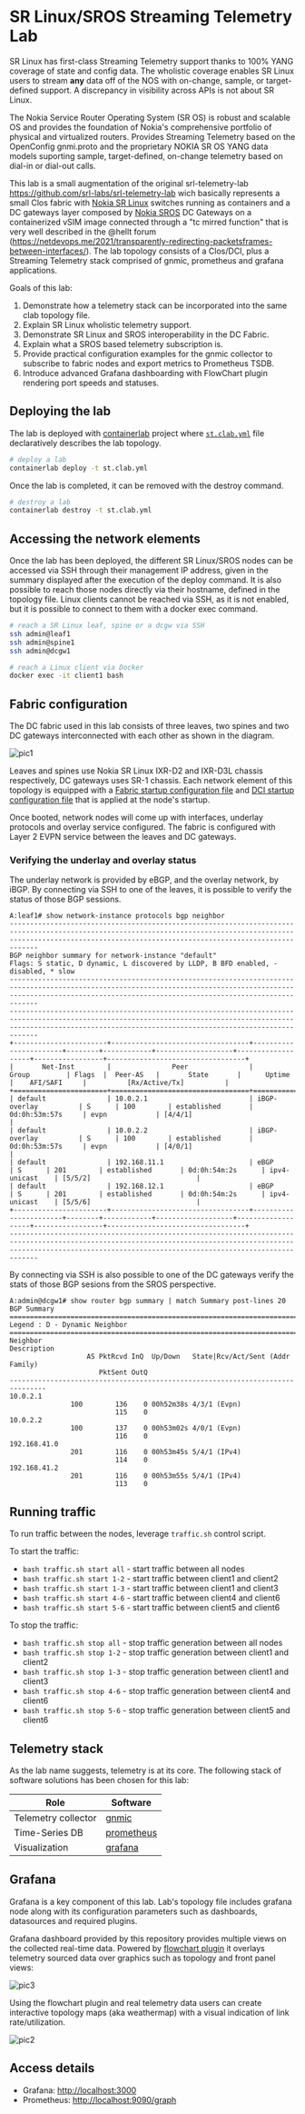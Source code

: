 # SR Linux/SROS Streaming Telemetry Lab

SR Linux has first-class Streaming Telemetry support thanks to 100% YANG coverage of state and config data. The wholistic coverage enables SR Linux users to stream **any** data off of the NOS with on-change, sample, or target-defined support. A discrepancy in visibility across APIs is not about SR Linux.

The Nokia Service Router Operating System (SR OS) is robust and scalable OS and provides the foundation of Nokia's comprehensive portfolio of physical and virtualized routers. Provides Streaming Telemetry based on the OpenConfig gnmi.proto and the proprietary NOKIA SR OS YANG data models suporting sample, target-defined, on-change telemetry based on dial-in or dial-out calls.

This lab is a small augmentation of the original srl-telemetry-lab <https://github.com/srl-labs/srl-telemetry-lab> wich basically represents a small Clos fabric with [Nokia SR Linux](https://learn.srlinux.dev/) switches running as containers and a DC gateways layer composed by [Nokia SROS](https://www.nokia.com/networks/technologies/service-router-operating-system/) DC Gateways on a containerized vSIM image connected through a "tc mirred function" that is very well described in the @hellt forum (https://netdevops.me/2021/transparently-redirecting-packetsframes-between-interfaces/). The lab topology consists of a Clos/DCI, plus a Streaming Telemetry stack comprised of gnmic, prometheus and grafana applications.

Goals of this lab:

1. Demonstrate how a telemetry stack can be incorporated into the same clab topology file.
2. Explain SR Linux wholistic telemetry support.
3. Demonstrate SR Linux and SROS interoperability in the DC Fabric.
4. Explain what a SROS based telemetry subscription is.
5. Provide practical configuration examples for the gnmic collector to subscribe to fabric nodes and export metrics to Prometheus TSDB.
6. Introduce advanced Grafana dashboarding with FlowChart plugin rendering port speeds and statuses.

## Deploying the lab

The lab is deployed with [containerlab](https://containerlab.dev) project where [`st.clab.yml`](st.clab.yml) file declaratively describes the lab topology.

```bash
# deploy a lab
containerlab deploy -t st.clab.yml
```

Once the lab is completed, it can be removed with the destroy command.

```bash
# destroy a lab
containerlab destroy -t st.clab.yml
```

## Accessing the network elements

Once the lab has been deployed, the different SR Linux/SROS nodes can be accessed via SSH through their management IP address, given in the summary displayed after the execution of the deploy command. It is also possible to reach those nodes directly via their hostname, defined in the topology file. Linux clients cannot be reached via SSH, as it is not enabled, but it is possible to connect to them with a docker exec command.

```bash
# reach a SR Linux leaf, spine or a dcgw via SSH
ssh admin@leaf1
ssh admin@spine1
ssh admin@dcgw1

# reach a Linux client via Docker
docker exec -it client1 bash
```

## Fabric configuration

The DC fabric used in this lab consists of three leaves, two spines and two DC gateways interconnected with each other as shown in the diagram.

![pic1](https://user-images.githubusercontent.com/86619221/205601635-609eb772-833b-4ac9-b2ab-dc3ed661c4a1.JPG)

Leaves and spines use Nokia SR Linux IXR-D2 and IXR-D3L chassis respectively, DC gateways uses SR-1 chassis. Each network element of this topology is equipped with a [Fabric startup configuration file](configs/fabric) and [DCI startup configuration file](configs/dci) that is applied at the node's startup.

Once booted, network nodes will come up with interfaces, underlay protocols and overlay service configured. The fabric is configured with Layer 2 EVPN service between the leaves and DC gateways.

### Verifying the underlay and overlay status

The underlay network is provided by eBGP, and the overlay network, by iBGP. By connecting via SSH to one of the leaves, it is possible to verify the status of those BGP sessions.

```
A:leaf1# show network-instance protocols bgp neighbor  
-------------------------------------------------------------------------------------------------------------------------------------------------------------------------------------------------------------------------
BGP neighbor summary for network-instance "default"
Flags: S static, D dynamic, L discovered by LLDP, B BFD enabled, - disabled, * slow
-------------------------------------------------------------------------------------------------------------------------------------------------------------------------------------------------------------------------
-------------------------------------------------------------------------------------------------------------------------------------------------------------------------------------------------------------------------
+-----------------------+----------------------------------+-----------------------+--------+------------+-------------------+-------------------+-----------------+----------------------------------+
|       Net-Inst        |               Peer               |         Group         | Flags  |  Peer-AS   |       State       |      Uptime       |    AFI/SAFI     |          [Rx/Active/Tx]          |
+=======================+==================================+=======================+========+============+===================+===================+=================+==================================+
| default               | 10.0.2.1                         | iBGP-overlay          | S      | 100        | established       | 0d:0h:53m:57s     | evpn            | [4/4/1]                          |
| default               | 10.0.2.2                         | iBGP-overlay          | S      | 100        | established       | 0d:0h:53m:57s     | evpn            | [4/0/1]                          |
| default               | 192.168.11.1                     | eBGP                  | S      | 201        | established       | 0d:0h:54m:2s      | ipv4-unicast    | [5/5/2]                          |
| default               | 192.168.12.1                     | eBGP                  | S      | 201        | established       | 0d:0h:54m:2s      | ipv4-unicast    | [5/5/6]                          |
+-----------------------+----------------------------------+-----------------------+--------+------------+-------------------+-------------------+-----------------+----------------------------------+
-------------------------------------------------------------------------------------------------------------------------------------------------------------------------------------------------------------------------
```

By connecting via SSH is also possible to one of the DC gateways verify the stats of those BGP sesions from the SROS perspective.

```
A:admin@dcgw1# show router bgp summary | match Summary post-lines 20
BGP Summary
===============================================================================
Legend : D - Dynamic Neighbor
===============================================================================
Neighbor
Description
                   AS PktRcvd InQ  Up/Down   State|Rcv/Act/Sent (Addr Family)
                      PktSent OutQ
-------------------------------------------------------------------------------
10.0.2.1
               100        136    0 00h52m38s 4/3/1 (Evpn)
                          115    0           
10.0.2.2
               100        137    0 00h53m02s 4/0/1 (Evpn)
                          116    0           
192.168.41.0
               201        116    0 00h53m45s 5/4/1 (IPv4)
                          114    0           
192.168.41.2
               201        116    0 00h53m55s 5/4/1 (IPv4)
                          113    0           
```

## Running traffic

To run traffic between the nodes, leverage `traffic.sh` control script.

To start the traffic:

* `bash traffic.sh start all` - start traffic between all nodes
* `bash traffic.sh start 1-2` - start traffic between client1 and client2
* `bash traffic.sh start 1-3` - start traffic between client1 and client3
* `bash traffic.sh start 4-6` - start traffic between client4 and client6
* `bash traffic.sh start 5-6` - start traffic between client5 and client6

To stop the traffic:

* `bash traffic.sh stop all` - stop traffic generation between all nodes
* `bash traffic.sh stop 1-2` - stop traffic generation between client1 and client2
* `bash traffic.sh stop 1-3` - stop traffic generation between client1 and client3
* `bash traffic.sh stop 4-6` - stop traffic generation between client4 and client6
* `bash traffic.sh stop 5-6` - stop traffic generation between client5 and client6

## Telemetry stack

As the lab name suggests, telemetry is at its core. The following stack of software solutions has been chosen for this lab:

| Role                | Software                              |
| ------------------- | ------------------------------------- |
| Telemetry collector | [gnmic](https://gnmic.openconfig.net) |
| Time-Series DB      | [prometheus](https://prometheus.io)   |
| Visualization       | [grafana](https://grafana.com)        |

## Grafana

Grafana is a key component of this lab. Lab's topology file includes grafana node along with its configuration parameters such as dashboards, datasources and required plugins.

Grafana dashboard provided by this repository provides multiple views on the collected real-time data. Powered by [flowchart plugin](https://grafana.com/grafana/plugins/agenty-flowcharting-panel/) it overlays telemetry sourced data over graphics such as topology and front panel views:

![pic3](https://user-images.githubusercontent.com/86619221/205601697-bd5b68f0-e2c6-49d3-a1f3-1cb5b67b34d9.JPG)

Using the flowchart plugin and real telemetry data users can create interactive topology maps (aka weathermap) with a visual indication of link rate/utilization.

![pic2](https://user-images.githubusercontent.com/86619221/205601728-f3b254d1-2b03-4e75-b0e4-eb89cf54789a.JPG)

## Access details

* Grafana: <http://localhost:3000>
* Prometheus: <http://localhost:9090/graph>
